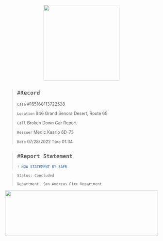 <div align="center">
<img width="250" height="auto" src="https://forum.nes-newlife.de/wcf/image-proxy/?key=f0c867469b101ad75cd2f12f2b055a36eb57b55bdaaa536c7a77576c58b9ae87-aHR0cHM6Ly9pLmliYi5jby9zYndMVFZYL1l1WHRjVDIucG5n" />
</div>

> `#Record`
> ---
> `Case` #165160113722538
>
> `Location` 946 Grand Senora Desert, Route 68
>
> `Call` Broken Down Car Report 
>
> `Rescuer` Medic Kaarlo 6D-73
>
> `Date` 07/28/2022 `Time` 01:34

> `#Report Statement`
> ---
> ```diff
> ! NOW STATEMENT BY SAFR
> ```

> `Status: Concluded`
>
>  `Department: San Andreas Fire Department`

<img width="100%" height="150" src="https://forum.cfx.re/uploads/default/original/4X/5/8/b/58b4d52ead22d7dcfc1b52342d1dc812e46373b8.png" />

